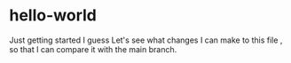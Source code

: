 # hello-world
Just getting started I guess 
Let's see what changes I can make to this file , so that I can compare it with the main branch.
